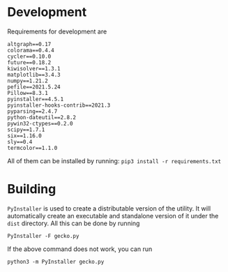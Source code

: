 # Development
Requirements for development are
```
altgraph==0.17
colorama==0.4.4
cycler==0.10.0
future==0.18.2
kiwisolver==1.3.1
matplotlib==3.4.3
numpy==1.21.2
pefile==2021.5.24
Pillow==8.3.1
pyinstaller==4.5.1
pyinstaller-hooks-contrib==2021.3
pyparsing==2.4.7
python-dateutil==2.8.2
pywin32-ctypes==0.2.0
scipy==1.7.1
six==1.16.0
sly==0.4
termcolor==1.1.0
```

All of them can be installed by running:
`pip3 install -r requirements.txt`

# Building

`PyInstaller` is used to create a distributable version of the utility. It will automatically create an executable and standalone version of it under the `dist` directory. All this can be done by running

```
PyInstaller -F gecko.py
```
If the above command does not work, you can run
```
python3 -m PyInstaller gecko.py
```
